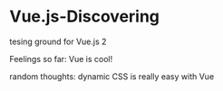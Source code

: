 # Vue.js-Discovering
tesing ground for Vue.js 2

Feelings so far:
Vue is cool!


random thoughts:
dynamic CSS is really easy with Vue